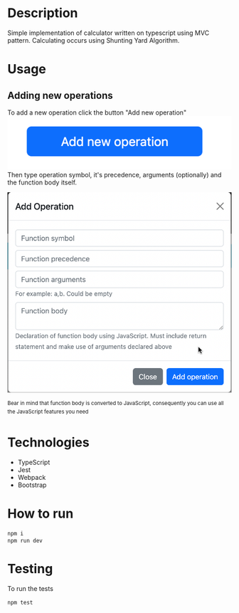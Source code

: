 # Description

Simple implementation of calculator written on typescript using MVC pattern. Calculating occurs using Shunting Yard Algorithm.

# Usage

## Adding new operations

To add a new operation click the button "Add new operation"
![Add new operation button](./src/readme/addOperationButton.png)
Then type operation symbol, it's precedence, arguments (optionally) and the function body itself.

![Add new operation modal](src/readme/addOperationModal.png)

<sup>Bear in mind that function body is converted to JavaScript, consequently you can use all the JavaScript features you need
</sup>

# Technologies

- TypeScript
- Jest
- Webpack
- Bootstrap

# How to run

```
npm i
npm run dev
```

# Testing

To run the tests

```
npm test
```

